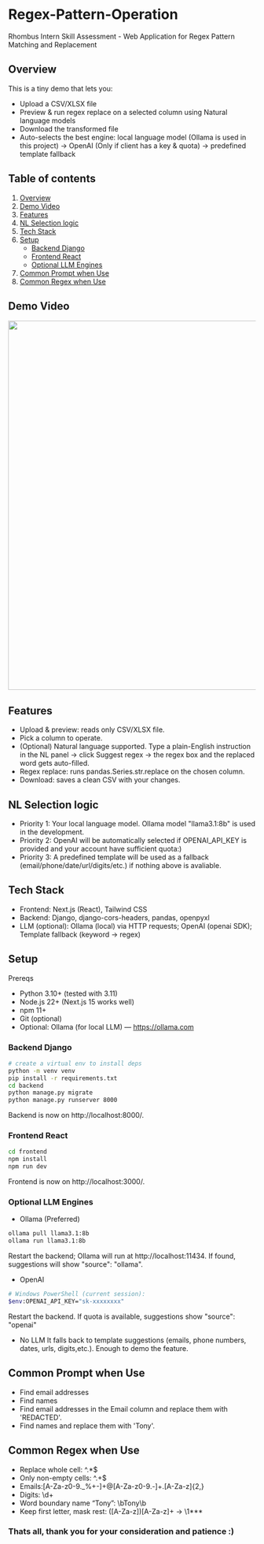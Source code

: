 # Regex-Pattern-Operation
Rhombus Intern Skill Assessment - Web Application for Regex Pattern Matching and Replacement


## Overview
This is a tiny demo that lets you:
- Upload a CSV/XLSX file
- Preview & run regex replace on a selected column using Natural language models 
- Download the transformed file
- Auto-selects the best engine: local language model (Ollama is used in this project) → OpenAI (Only if client has a key & quota) → predefined template fallback


## Table of contents
1. [Overview](#overview)
2. [Demo Video](#demo-video)
3. [Features](#Features)
4. [NL Selection logic](#NL-Selection-logic)
5. [Tech Stack](#Tech-Stack)
6. [Setup](#Setup)
	- [Backend Django](#Backend-Django)
	- [Frontend React](#Frontend-React)
	- [Optional LLM Engines](#Optional-LLM-Engines)
7. [Common Prompt when Use](#Common-Prompt-when-Use)
8. [Common Regex when Use](#Common-Regex-when-Use)


## Demo Video
<p align="center">
  <img src="Demo.mp4" width="750"><br>
</p>


## Features
- Upload & preview: reads only CSV/XLSX file.
- Pick a column to operate.
- (Optional) Natural language supported. Type a plain-English instruction in the NL panel → click Suggest regex → the regex box and the replaced word gets auto-filled.
- Regex replace: runs pandas.Series.str.replace on the chosen column.
- Download: saves a clean CSV with your changes.


## NL Selection logic
- Priority 1: Your local language model. Ollama model "llama3.1:8b" is used in the development.
- Priority 2: OpenAI will be automatically selected if OPENAI_API_KEY is provided and your account have sufficient quota:)
- Priority 3: A predefined template will be used as a fallback (email/phone/date/url/digits/etc.) if nothing above is avaliable.


## Tech Stack
- Frontend: Next.js (React), Tailwind CSS
- Backend: Django, django-cors-headers, pandas, openpyxl
- LLM (optional): Ollama (local) via HTTP requests; OpenAI (openai SDK); Template fallback (keyword → regex)

## Setup
Prereqs
- Python 3.10+ (tested with 3.11)
- Node.js 22+ (Next.js 15 works well)
- npm 11+ 
- Git (optional)
- Optional: Ollama (for local LLM) — https://ollama.com

### Backend Django
```bash
# create a virtual env to install deps
python -m venv venv
pip install -r requirements.txt
cd backend
python manage.py migrate
python manage.py runserver 8000
```
Backend is now on http://localhost:8000/.

### Frontend React
```bash
cd frontend
npm install
npm run dev
```
Frontend is now on http://localhost:3000/.

### Optional LLM Engines
- Ollama (Preferred) 
```bash
ollama pull llama3.1:8b
ollama run llama3.1:8b
```
Restart the backend; Ollama will run at http://localhost:11434. If found, suggestions will show "source": "ollama".

- OpenAI
```bash
# Windows PowerShell (current session):
$env:OPENAI_API_KEY="sk-xxxxxxxx"
```
Restart the backend. If quota is available, suggestions show "source": "openai"

- No LLM
It falls back to template suggestions (emails, phone numbers, dates, urls, digits,etc.). Enough to demo the feature.

## Common Prompt when Use
- Find email addresses
- Find names
- Find email addresses in the Email column and replace them with 'REDACTED'.
- Find names and replace them with 'Tony'.

## Common Regex when Use
- Replace whole cell: ^.*$
- Only non-empty cells: ^.+$
- Emails:[A-Za-z0-9._%+-]+@[A-Za-z0-9.-]+\.[A-Za-z]{2,}
- Digits: \d+
- Word boundary name “Tony”: \bTony\b
- Keep first letter, mask rest: ([A-Za-z])[A-Za-z]+ → \1***

### Thats all, thank you for your consideration and patience :)